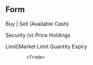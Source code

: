 

## Form

Buy | Sell        (Available Cash)

Security (v)                  Price
Holdings

Limit|Market                  Limit
Quantity                    Expiry

            <Trade>

